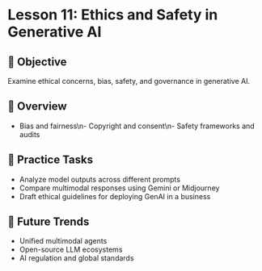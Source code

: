 # Lesson 11: Ethics and Safety in Generative AI

## 🎯 Objective

Examine ethical concerns, bias, safety, and governance in generative AI.

## 🧠 Overview

- Bias and fairness\n- Copyright and consent\n- Safety frameworks and audits

## 🧪 Practice Tasks

- Analyze model outputs across different prompts
- Compare multimodal responses using Gemini or Midjourney
- Draft ethical guidelines for deploying GenAI in a business

## 🔮 Future Trends

- Unified multimodal agents
- Open-source LLM ecosystems
- AI regulation and global standards
